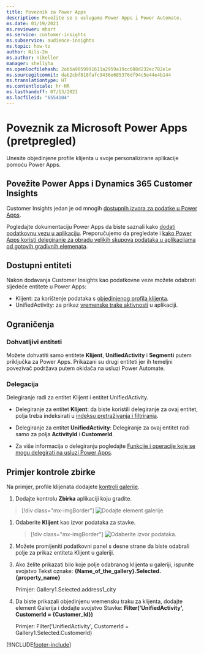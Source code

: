 ```yaml
---
title: Poveznik za Power Apps
description: Povežite se s uslugama Power Apps i Power Automate.
ms.date: 01/19/2021
ms.reviewer: mhart
ms.service: customer-insights
ms.subservice: audience-insights
ms.topic: how-to
author: Nils-2m
ms.author: nikeller
manager: shellyha
ms.openlocfilehash: 2ab5a9059991611a2959a19cc688d232ec782e1e
ms.sourcegitcommit: dab2cbf818fafc9436e685376df94c5e44e4b144
ms.translationtype: HT
ms.contentlocale: hr-HR
ms.lasthandoff: 07/13/2021
ms.locfileid: "6554104"
---
```

# <a name="microsoft-power-apps-connector-preview"></a>Poveznik za Microsoft Power Apps (pretpregled)

Unesite objedinjene profile klijenta u svoje personalizirane aplikacije pomoću Power Apps.

## <a name="connect-power-apps-and-dynamics-365-customer-insights"></a>Povežite Power Apps i Dynamics 365 Customer Insights

Customer Insights jedan je od mnogih [dostupnih izvora za podatke u Power Apps](/powerapps/maker/canvas-apps/working-with-data-sources).

Pogledajte dokumentaciju Power Apps da biste saznali kako [dodati podatkovnu vezu u aplikaciju](/powerapps/maker/canvas-apps/add-data-connection). Preporučujemo da pregledate i [kako Power Apps koristi delegiranje za obradu velikih skupova podataka u aplikacijama od gotovih gradivnih elemenata](/powerapps/maker/canvas-apps/delegation-overview).

## <a name="available-entities"></a>Dostupni entiteti

Nakon dodavanja Customer Insights kao podatkovne veze možete odabrati sljedeće entitete u Power Apps:

- Klijent: za korištenje podataka s [objedinjenog profila klijenta](customer-profiles.md).
- UnifiedActivity: za prikaz [vremenske trake aktivnosti](activities.md) u aplikaciji.

## <a name="limitations"></a>Ograničenja

### <a name="retrievable-entities"></a>Dohvatljivi entiteti

Možete dohvatiti samo entitete **Klijent**, **UnifiedActivity** i **Segmenti** putem priključka za Power Apps. Prikazani su drugi entiteti jer ih temeljni povezivač podržava putem okidača na usluzi Power Automate.  

### <a name="delegation"></a>Delegacija

Delegiranje radi za entitet Klijent i entitet UnifiedActivity. 

- Delegiranje za entitet **Klijent**: da biste koristili delegiranje za ovaj entitet, polja treba indeksirati u [indeksu pretraživanja i filtriranja](search-filter-index.md).  

- Delegiranje za entitet **UnifiedActivity**: Delegiranje za ovaj entitet radi samo za polja **ActivityId** i **CustomerId**.  

- Za više informacija o delegiranju pogledajte [Funkcije i operacije koje se mogu delegirati na usluzi Power Apps](/connectors/commondataservice/#power-apps-delegable-functions-and-operations-for-the-cds-for-apps). 

## <a name="example-gallery-control"></a>Primjer kontrole zbirke

Na primjer, profile klijenata dodajete [kontroli galerije](/powerapps/maker/canvas-apps/add-gallery).

1. Dodajte kontrolu **Zbirka** aplikaciji koju gradite.

> [!div class="mx-imgBorder"]
> ![Dodajte element galerije.](media/connector-powerapps9.png "Dodavanje elementa galerije")

1. Odaberite **Klijent** kao izvor podataka za stavke.

    > [!div class="mx-imgBorder"]
    > ![Odaberite izvor podataka.](media/choose-datasource-powerapps.png "Odabir izvora podataka")

1. Možete promijeniti podatkovni panel s desne strane da biste odabrali polje za prikaz entiteta Klijent u galeriji.

1. Ako želite prikazati bilo koje polje odabranog klijenta u galeriji, ispunite svojstvo Tekst oznake:  **{Name_of_the_gallery}.Selected.{property_name}**

    Primjer: Gallery1.Selected.address1_city

1. Da biste prikazali objedinjenu vremensku traku za klijenta, dodajte element Galerija i dodajte svojstvo Stavke: **Filter('UnifiedActivity', CustomerId = {Customer_Id})**

    Primjer: Filter('UnifiedActivity', CustomerId = Gallery1.Selected.CustomerId)


[!INCLUDE[footer-include](../includes/footer-banner.md)]